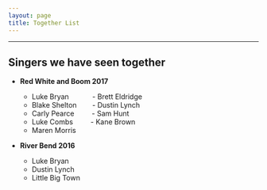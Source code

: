 ```yaml
---
layout: page
title: Together List
---
```

-------------
## Singers we have seen together

- **Red White and Boom 2017**
	- Luke Bryan &nbsp;&nbsp;&nbsp;&nbsp;&nbsp;&nbsp;&nbsp;&nbsp;&nbsp;&nbsp; - Brett Eldridge
	- Blake Shelton &nbsp;&nbsp;&nbsp;&nbsp;&nbsp;&nbsp; - Dustin Lynch
	- Carly Pearce &nbsp;&nbsp;&nbsp;&nbsp;&nbsp;&nbsp;&nbsp; - Sam Hunt
	- Luke Combs &nbsp;&nbsp;&nbsp;&nbsp;&nbsp;&nbsp;&nbsp; - Kane Brown
	- Maren Morris

- **River Bend 2016**
	- Luke Bryan
	- Dustin Lynch
	- Little Big Town


<br/>